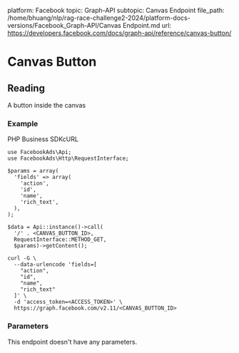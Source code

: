 platform: Facebook
topic: Graph-API
subtopic: Canvas Endpoint
file_path: /home/bhuang/nlp/rag-race-challenge2-2024/platform-docs-versions/Facebook_Graph-API/Canvas Endpoint.md
url: https://developers.facebook.com/docs/graph-api/reference/canvas-button/

# Canvas Button

## Reading

A button inside the canvas

### Example

PHP Business SDKcURL

    use FacebookAds\Api;
    use FacebookAds\Http\RequestInterface;
    
    $params = array(
      'fields' => array(
        'action',
        'id',
        'name',
        'rich_text',
      ),
    );
    
    $data = Api::instance()->call(
      '/' . <CANVAS_BUTTON_ID>,
      RequestInterface::METHOD_GET,
      $params)->getContent();

    curl -G \
      --data-urlencode 'fields=[ 
        "action", 
        "id", 
        "name", 
        "rich_text" 
      ]' \
      -d 'access_token=<ACCESS_TOKEN>' \
      https://graph.facebook.com/v2.11/<CANVAS_BUTTON_ID>

### Parameters

This endpoint doesn't have any parameters.